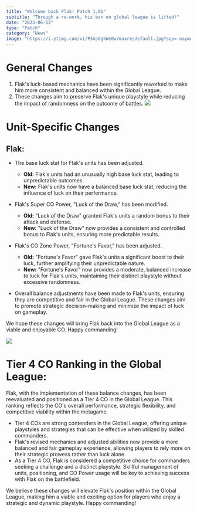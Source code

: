 ```yaml
---
title: "Welcome back Flak! Patch 1.01"
subtitle: "Through a re-work, his ban on global league is lifted!"
date: "2023-06-12"
type: "Patch"
category: "News"
image: "https://i.ytimg.com/vi/P3AsOgkWe0w/maxresdefault.jpg?sqp=-oaymwEmCIAKENAF8quKqQMa8AEB-AH-CYAC0AWKAgwIABABGE4gUChlMA8=&rs=AOn4CLAObiL_Lv-D7ZaXFDlIHL_bpDFQUg"
---
```


# General Changes

1. Flak's luck-based mechanics have been significantly reworked to make him more consistent and balanced within the Global League.
2. These changes aim to preserve Flak's unique playstyle while reducing the impact of randomness on the outcome of battles.
   ![](https://149455152.v2.pressablecdn.com/wp-content/uploads/2023/04/Switch_Advance_Wars1_2Re-BootCamp_screen_01_png_jpgcopy.jpg)

# Unit-Specific Changes

## Flak:

- The base luck stat for Flak's units has been adjusted.

  - **Old:** Flak's units had an unusually high base luck stat, leading to unpredictable outcomes.
  - **New:** Flak's units now have a balanced base luck stat, reducing the influence of luck on their performance.

- Flak's Super CO Power, "Luck of the Draw," has been modified.

  - **Old:** "Luck of the Draw" granted Flak's units a random bonus to their attack and defense.
  - **New:** "Luck of the Draw" now provides a consistent and controlled bonus to Flak's units, ensuring more predictable results.

- Flak's CO Zone Power, "Fortune's Favor," has been adjusted.

  - **Old:** "Fortune's Favor" gave Flak's units a significant boost to their luck, further amplifying their unpredictable nature.
  - **New:** "Fortune's Favor" now provides a moderate, balanced increase to luck for Flak's units, maintaining their distinct playstyle without excessive randomness.

- Overall balance adjustments have been made to Flak's units, ensuring they are competitive and fair in the Global League. These changes aim to promote strategic decision-making and minimize the impact of luck on gameplay.

We hope these changes will bring Flak back into the Global League as a viable and enjoyable CO. Happy commanding!

![](https://oyster.ignimgs.com/mediawiki/apis.ign.com/advance-wars-dual-strike/0/0b/Tutorial.jpg)

# Tier 4 CO Ranking in the Global League:

Flak, with the implementation of these balance changes, has been reevaluated and positioned as a Tier 4 CO in the Global League. This ranking reflects the CO's overall performance, strategic flexibility, and competitive viability within the metagame.

- Tier 4 COs are strong contenders in the Global League, offering unique playstyles and strategies that can be effective when utilized by skilled commanders.
- Flak's revised mechanics and adjusted abilities now provide a more balanced and fair gameplay experience, allowing players to rely more on their strategic prowess rather than luck alone.
- As a Tier 4 CO, Flak is considered a competitive choice for commanders seeking a challenge and a distinct playstyle. Skillful management of units, positioning, and CO Power usage will be key to achieving success with Flak on the battlefield.

We believe these changes will elevate Flak's position within the Global League, making him a viable and exciting option for players who enjoy a strategic and dynamic playstyle. Happy commanding!
